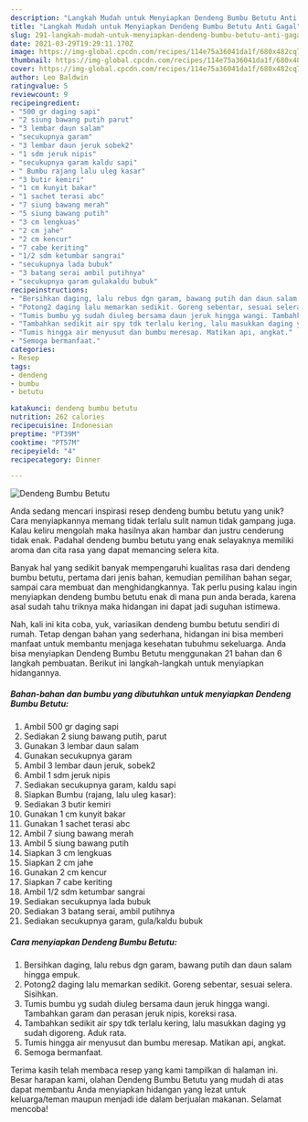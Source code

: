 ```yaml
---
description: "Langkah Mudah untuk Menyiapkan Dendeng Bumbu Betutu Anti Gagal"
title: "Langkah Mudah untuk Menyiapkan Dendeng Bumbu Betutu Anti Gagal"
slug: 291-langkah-mudah-untuk-menyiapkan-dendeng-bumbu-betutu-anti-gagal
date: 2021-03-29T19:29:11.170Z
image: https://img-global.cpcdn.com/recipes/114e75a36041da1f/680x482cq70/dendeng-bumbu-betutu-foto-resep-utama.jpg
thumbnail: https://img-global.cpcdn.com/recipes/114e75a36041da1f/680x482cq70/dendeng-bumbu-betutu-foto-resep-utama.jpg
cover: https://img-global.cpcdn.com/recipes/114e75a36041da1f/680x482cq70/dendeng-bumbu-betutu-foto-resep-utama.jpg
author: Leo Baldwin
ratingvalue: 5
reviewcount: 9
recipeingredient:
- "500 gr daging sapi"
- "2 siung bawang putih parut"
- "3 lembar daun salam"
- "secukupnya garam"
- "3 lembar daun jeruk sobek2"
- "1 sdm jeruk nipis"
- "secukupnya garam kaldu sapi"
- " Bumbu rajang lalu uleg kasar"
- "3 butir kemiri"
- "1 cm kunyit bakar"
- "1 sachet terasi abc"
- "7 siung bawang merah"
- "5 siung bawang putih"
- "3 cm lengkuas"
- "2 cm jahe"
- "2 cm kencur"
- "7 cabe keriting"
- "1/2 sdm ketumbar sangrai"
- "secukupnya lada bubuk"
- "3 batang serai ambil putihnya"
- "secukupnya garam gulakaldu bubuk"
recipeinstructions:
- "Bersihkan daging, lalu rebus dgn garam, bawang putih dan daun salam hingga empuk."
- "Potong2 daging lalu memarkan sedikit. Goreng sebentar, sesuai selera. Sisihkan."
- "Tumis bumbu yg sudah diuleg bersama daun jeruk hingga wangi. Tambahkan garam dan perasan jeruk nipis, koreksi rasa."
- "Tambahkan sedikit air spy tdk terlalu kering, lalu masukkan daging yg sudah digoreng. Aduk rata."
- "Tumis hingga air menyusut dan bumbu meresap. Matikan api, angkat."
- "Semoga bermanfaat."
categories:
- Resep
tags:
- dendeng
- bumbu
- betutu

katakunci: dendeng bumbu betutu 
nutrition: 262 calories
recipecuisine: Indonesian
preptime: "PT39M"
cooktime: "PT57M"
recipeyield: "4"
recipecategory: Dinner

---
```



![Dendeng Bumbu Betutu](https://img-global.cpcdn.com/recipes/114e75a36041da1f/680x482cq70/dendeng-bumbu-betutu-foto-resep-utama.jpg)

Anda sedang mencari inspirasi resep dendeng bumbu betutu yang unik? Cara menyiapkannya memang tidak terlalu sulit namun tidak gampang juga. Kalau keliru mengolah maka hasilnya akan hambar dan justru cenderung tidak enak. Padahal dendeng bumbu betutu yang enak selayaknya memiliki aroma dan cita rasa yang dapat memancing selera kita.

Banyak hal yang sedikit banyak mempengaruhi kualitas rasa dari dendeng bumbu betutu, pertama dari jenis bahan, kemudian pemilihan bahan segar, sampai cara membuat dan menghidangkannya. Tak perlu pusing kalau ingin menyiapkan dendeng bumbu betutu enak di mana pun anda berada, karena asal sudah tahu triknya maka hidangan ini dapat jadi suguhan istimewa.




Nah, kali ini kita coba, yuk, variasikan dendeng bumbu betutu sendiri di rumah. Tetap dengan bahan yang sederhana, hidangan ini bisa memberi manfaat untuk membantu menjaga kesehatan tubuhmu sekeluarga. Anda bisa menyiapkan Dendeng Bumbu Betutu menggunakan 21 bahan dan 6 langkah pembuatan. Berikut ini langkah-langkah untuk menyiapkan hidangannya.

<!--inarticleads1-->

##### Bahan-bahan dan bumbu yang dibutuhkan untuk menyiapkan Dendeng Bumbu Betutu:

1. Ambil 500 gr daging sapi
1. Sediakan 2 siung bawang putih, parut
1. Gunakan 3 lembar daun salam
1. Gunakan secukupnya garam
1. Ambil 3 lembar daun jeruk, sobek2
1. Ambil 1 sdm jeruk nipis
1. Sediakan secukupnya garam, kaldu sapi
1. Siapkan  Bumbu (rajang, lalu uleg kasar):
1. Sediakan 3 butir kemiri
1. Gunakan 1 cm kunyit bakar
1. Gunakan 1 sachet terasi abc
1. Ambil 7 siung bawang merah
1. Ambil 5 siung bawang putih
1. Siapkan 3 cm lengkuas
1. Siapkan 2 cm jahe
1. Gunakan 2 cm kencur
1. Siapkan 7 cabe keriting
1. Ambil 1/2 sdm ketumbar sangrai
1. Sediakan secukupnya lada bubuk
1. Sediakan 3 batang serai, ambil putihnya
1. Sediakan secukupnya garam, gula/kaldu bubuk




<!--inarticleads2-->

##### Cara menyiapkan Dendeng Bumbu Betutu:

1. Bersihkan daging, lalu rebus dgn garam, bawang putih dan daun salam hingga empuk.
1. Potong2 daging lalu memarkan sedikit. Goreng sebentar, sesuai selera. Sisihkan.
1. Tumis bumbu yg sudah diuleg bersama daun jeruk hingga wangi. Tambahkan garam dan perasan jeruk nipis, koreksi rasa.
1. Tambahkan sedikit air spy tdk terlalu kering, lalu masukkan daging yg sudah digoreng. Aduk rata.
1. Tumis hingga air menyusut dan bumbu meresap. Matikan api, angkat.
1. Semoga bermanfaat.




Terima kasih telah membaca resep yang kami tampilkan di halaman ini. Besar harapan kami, olahan Dendeng Bumbu Betutu yang mudah di atas dapat membantu Anda menyiapkan hidangan yang lezat untuk keluarga/teman maupun menjadi ide dalam berjualan makanan. Selamat mencoba!
